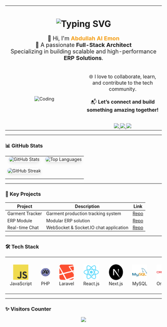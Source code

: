 <!-- Profile Header -->
<table align="center">
  <tr>
    <td align="center" colspan="2">
    <h1>
        <img src="https://readme-typing-svg.herokuapp.com?font=Fira+Code&size=25&duration=3000&pause=1000&color=F7A41D&center=true&vCenter=true&width=500&lines=%F0%9F%91%8B+Welcome+to+My+GitHub+Profile!" alt="Typing SVG" />
      </h1>
      <p style="font-size:18px;">
        🌟 Hi, I'm <b style="color:#f39c12;">Abdullah Al Emon</b><br>
        🚀 A passionate <b>Full-Stack Architect</b><br>
        Specializing in building scalable and high-performance <b>ERP Solutions</b>.
      </p>
    </td>
  </tr>
  <tr>
    <td align="center" width="50%">
      <img src="https://media.giphy.com/media/qgQUggAC3Pfv687qPC/giphy.gif" alt="Coding" width="300" />
    </td>
    <td align="center" width="50%">
      <p style="font-size:16px;">
        🌐 I love to collaborate, learn, and contribute to the tech community.<br><br>
        📬 <b>Let’s connect and build something amazing together!</b>
      </p>
      <br>
      <a href="https://www.linkedin.com/in/your-profile" target="_blank">
        <img src="https://img.shields.io/badge/LinkedIn-blue?style=for-the-badge&logo=linkedin" />
      </a>
      <a href="mailto:abdullah.a.emon26@gmail.com">
        <img src="https://img.shields.io/badge/Email-D14836?style=for-the-badge&logo=gmail&logoColor=white" />
      </a>
      <a href="https://yourportfolio.com" target="_blank">
        <img src="https://img.shields.io/badge/Portfolio-000000?style=for-the-badge&logo=firefox&logoColor=white" />
      </a>
    </td>
  </tr>
</table>

---

### 📊 GitHub Stats

<table align="center" cellpadding="10">
  <tr>
    <td align="center">
      <img src="https://github-readme-stats.vercel.app/api?username=aa-emon022&show_icons=true&count_private=true&theme=radical" alt="GitHub Stats" height="200" style="border-radius: 15px; box-shadow: 0px 4px 10px rgba(0, 0, 0, 0.1);">
    </td>
    <td align="center">
      <img src="https://github-readme-stats.vercel.app/api/top-langs/?username=aa-emon022&layout=compact&theme=radical" alt="Top Languages" height="200" style="border-radius: 15px; box-shadow: 0px 4px 10px rgba(0, 0, 0, 0.1);">
    </td>
   
  </tr>
  <tr align="center">
     <td align="center">
  <p align="center">
  <img src="https://github-readme-streak-stats.herokuapp.com/?user=aa-emon022&theme=radical" alt="GitHub Streak" height="200" style="border-radius: 15px; box-shadow: 0px 4px 10px rgba(0, 0, 0, 0.1);"/>
</p>
    </td>
  </tr>
</table>

---

### 🚀 Key Projects

| Project           | Description                              | Link                                                           |
| ----------------- | ---------------------------------------- | -------------------------------------------------------------- |
| Garment Tracker   | Garment production tracking system       | [Repo](https://github.com/aa-emon022/garment-tracker)          |
| ERP Module        | Modular ERP solution                     | [Repo](https://github.com/aa-emon022/erp-module)               |
| Real-time Chat    | WebSocket & Socket.IO chat application   | [Repo](https://github.com/aa-emon022/real-time-chat)           |

---

### 🛠️ Tech Stack

<table align="center" cellpadding="10" cellspacing="0">
  <tr>
    <td align="center" style="padding:15px;">
      <img src="https://raw.githubusercontent.com/devicons/devicon/master/icons/javascript/javascript-original.svg" width="50" height="50" /><br/>JavaScript
    </td>
    <td align="center" style="padding:15px;">
      <img src="https://raw.githubusercontent.com/devicons/devicon/master/icons/php/php-original.svg" width="50" height="50" /><br/>PHP
    </td>
    <td align="center" style="padding:15px;">
      <img src="https://raw.githubusercontent.com/devicons/devicon/master/icons/laravel/laravel-plain.svg" width="50" height="50" /><br/>Laravel
    </td>
    <td align="center" style="padding:15px;">
      <img src="https://raw.githubusercontent.com/devicons/devicon/master/icons/react/react-original.svg" width="50" height="50" /><br/>React.js
    </td>
    <td align="center" style="padding:15px;">
      <img src="https://raw.githubusercontent.com/devicons/devicon/master/icons/nextjs/nextjs-original.svg" width="50" height="50" /><br/>Next.js
    </td>
    <td align="center" style="padding:15px;">
      <img src="https://raw.githubusercontent.com/devicons/devicon/master/icons/mysql/mysql-original-wordmark.svg" width="50" height="50" /><br/>MySQL
    </td>
    <td align="center" style="padding:15px;">
      <img src="https://raw.githubusercontent.com/devicons/devicon/master/icons/oracle/oracle-original.svg" width="50" height="50" /><br/>Oracle
    </td>
    <td align="center" style="padding:15px;">
      <img src="https://www.vectorlogo.zone/logos/firebase/firebase-icon.svg" width="50" height="50" /><br/>Firebase
    </td>
    <td align="center" style="padding:15px;">
      <img src="https://raw.githubusercontent.com/devicons/devicon/master/icons/amazonwebservices/amazonwebservices-original.svg" width="50" height="50" /><br/>AWS
    </td>
    <td align="center" style="padding:15px;">
      <img src="https://raw.githubusercontent.com/devicons/devicon/master/icons/socketio/socketio-original.svg" width="50" height="50" /><br/>Socket.IO
    </td>
    <td align="center" style="padding:15px;">
      <img src="https://raw.githubusercontent.com/devicons/devicon/master/icons/framer/framer-original.svg" width="50" height="50" /><br/>Framer Motion
    </td>
  </tr>
</table>

---
### ✨ Visitors Counter

<p align="center">
  <img src="https://profile-counter.glitch.me/aa-emon022/count.svg" />
</p>



